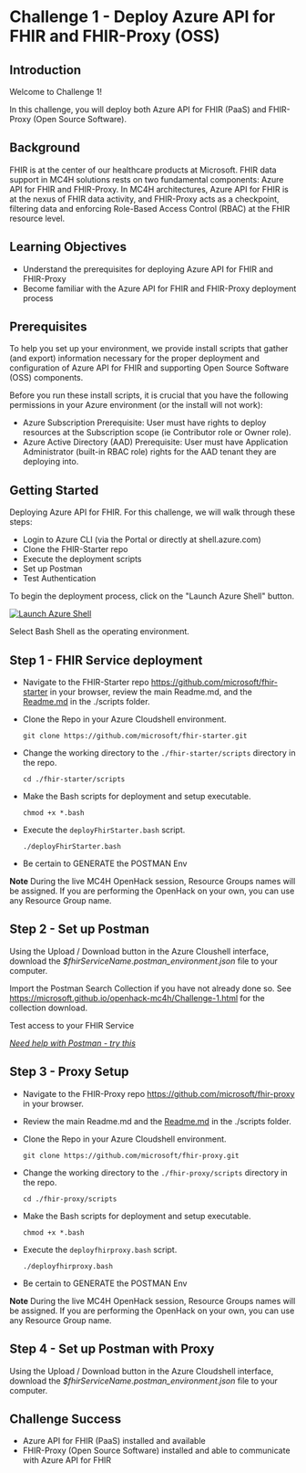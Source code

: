 # Challenge 1 - Deploy Azure API for FHIR and FHIR-Proxy (OSS)

## Introduction

Welcome to Challenge 1!

In this challenge, you will deploy both Azure API for FHIR (PaaS) and FHIR-Proxy (Open Source Software).

## Background
FHIR is at the center of our healthcare products at Microsoft. FHIR data support in MC4H solutions rests on two fundamental components: Azure API for FHIR and FHIR-Proxy. In MC4H architectures, Azure API for FHIR is at the nexus of FHIR data activity, and FHIR-Proxy acts as a checkpoint, filtering data and enforcing Role-Based Access Control (RBAC) at the FHIR resource level.

## Learning Objectives 
+ Understand the prerequisites for deploying Azure API for FHIR and FHIR-Proxy
+ Become familiar with the Azure API for FHIR and FHIR-Proxy deployment process

## Prerequisites 
To help you set up your environment, we provide install scripts that gather (and export) information necessary for the proper deployment and configuration of Azure API for FHIR and supporting Open Source Software (OSS) components.

Before you run these install scripts, it is crucial that you have the following permissions in your Azure environment (or the install will not work):

+ Azure Subscription Prerequisite: User must have rights to deploy resources at the Subscription scope (ie Contributor role or Owner role).
+ Azure Active Directory (AAD) Prerequisite: User must have Application Administrator (built-in RBAC role) rights for the AAD tenant they are deploying into.
  

## Getting Started
Deploying Azure API for FHIR. 
For this challenge, we will walk through these steps: 
- Login to Azure CLI (via the Portal or directly at shell.azure.com)
- Clone the FHIR-Starter repo 
- Execute the deployment scripts 
- Set up Postman 
- Test Authentication 

To begin the deployment process, click on the "Launch Azure Shell" button.

[![Launch Azure Shell](./media/launchcloudshell.png "Launch Cloud Shell")](https://shell.azure.com/bash?target="_blank")

Select Bash Shell as the operating environment.

## Step 1 - FHIR Service deployment 
  
- Navigate to the FHIR-Starter repo https://github.com/microsoft/fhir-starter in your browser, review the main Readme.md, and the [Readme.md](https://github.com/microsoft/fhir-starter/blob/main/scripts/Readme.md) in the ./scripts folder.  

- Clone the Repo in your Azure Cloudshell environment.  
    ```azurecli-interactive
    git clone https://github.com/microsoft/fhir-starter.git
    ```

- Change the working directory to the ```./fhir-starter/scripts``` directory in the repo.  
    ```azurecli-interactive
    cd ./fhir-starter/scripts
    ```

- Make the Bash scripts for deployment and setup executable.  
    ```azurecli-interactive
    chmod +x *.bash
    ```

- Execute the ```deployFhirStarter.bash``` script.  
    ```azurecli-interactive
    ./deployFhirStarter.bash
    ```

- Be certain to GENERATE the POSTMAN Env

__Note__  During the live MC4H OpenHack session, Resource Groups names will be assigned. If you are performing the OpenHack on your own, you can use any Resource Group name. 

## Step 2 - Set up Postman
Using the Upload / Download button in the Azure Cloushell interface, download the _$fhirServiceName.postman_environment.json_ file to your computer. 

Import the Postman Search Collection if you have not already done so. See https://microsoft.github.io/openhack-mc4h/Challenge-1.html for the collection download.

Test access to your FHIR Service 

_[Need help with Postman - try this](https://github.com/daemel/fhir-postman)_ 


## Step 3 - Proxy Setup  
- Navigate to the FHIR-Proxy repo https://github.com/microsoft/fhir-proxy in your browser. 
- Review the main Readme.md and the [Readme.md](https://github.com/microsoft/fhir-proxy/blob/main/scripts/Readme.md) in the ./scripts folder.  
    
- Clone the Repo in your Azure Cloudshell environment.  
    ```azurecli-interactive
    git clone https://github.com/microsoft/fhir-proxy.git
    ```

- Change the working directory to the ```./fhir-proxy/scripts``` directory in the repo.  
    ```azurecli-interactive
    cd ./fhir-proxy/scripts
    ```

- Make the Bash scripts for deployment and setup executable.  
    ```azurecli-interactive
    chmod +x *.bash
    ```

- Execute the ```deployfhirproxy.bash``` script.  
    ```azurecli-interactive
    ./deployfhirproxy.bash
    ```

- Be certain to GENERATE the POSTMAN Env

__Note__  During the live MC4H OpenHack session, Resource Groups names will be assigned. If you are performing the OpenHack on your own, you can use any Resource Group name. 

## Step 4 - Set up Postman with Proxy 
Using the Upload / Download button in the Azure Cloudshell interface, download the _$fhirServiceName.postman_environment.json_ file to your computer. 



## Challenge Success
+ Azure API for FHIR (PaaS) installed and available 
+ FHIR-Proxy (Open Source Software) installed and able to communicate with Azure API for FHIR
